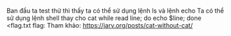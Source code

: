 Ban đầu ta test thử thì thấy ta có thể sử dụng lệnh ls và lệnh echo
Ta có thể sử dụng lệnh shell thay cho cat
  while read line; do
    echo $line;
  done <flag.txt
flag: 
Tham khảo: https://jarv.org/posts/cat-without-cat/
